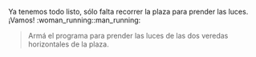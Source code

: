 <gs-attire attire-url="https://raw.githubusercontent.com/MumukiProject/mumuki-guia-gobstones-ciudad-de-san-luis/master/assets/attires/config_1571408451746.json"></gs-attire>

<gs-toolbox toolbox-url="https://raw.githubusercontent.com/MumukiProject/mumuki-guia-gobstones-ciudad-de-san-luis/master/assets/toolbox_1571689406474.xml"></gs-toolbox>

Ya tenemos todo listo, sólo falta recorrer la plaza para prender las luces. ¡Vamos! :woman_running::man_running:

> Armá el programa para prender las luces de las dos veredas horizontales de la plaza. 

